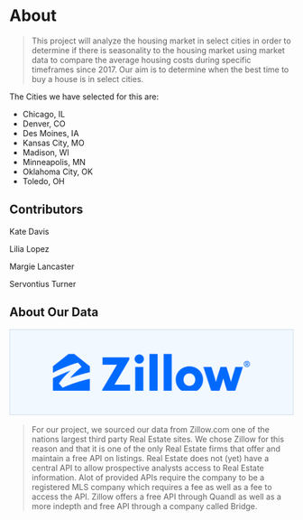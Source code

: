 # About

> This project will analyze the housing market in select cities in order to determine if there is seasonality to the housing market using market data to compare the average housing costs during specific timeframes since 2017. Our aim is to determine when the best time to buy a house is in select cities.

The Cities we have selected for this are:

* Chicago, IL
* Denver, CO
* Des Moines, IA
* Kansas City, MO
* Madison, WI
* Minneapolis, MN
* Oklahoma City, OK
* Toledo, OH



## Contributors

Kate Davis

Lilia Lopez

Margie Lancaster

Servontius Turner



## About Our Data

![zillowLogo](./images/zillowLogo.png)

> For our project, we sourced our data from Zillow.com one of the nations largest third party Real Estate sites. We chose Zillow  for this reason and that it is one of the only Real Estate firms that offer and maintain a free API on listings. Real Estate does not (yet) have a central API to allow prospective analysts access to Real Estate information. Alot of provided APIs require the company to be a registered MLS company which requires a fee as well as a fee to access the API. Zillow offers a free API through Quandl as well as a more indepth and free API through a company called Bridge.
